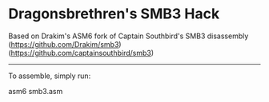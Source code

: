 # Dragonsbrethren's SMB3 Hack
Based on Drakim's ASM6 fork of Captain Southbird's SMB3 disassembly 
(https://github.com/Drakim/smb3)
(https://github.com/captainsouthbird/smb3)

-------------

To assemble, simply run:

asm6 smb3.asm

